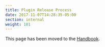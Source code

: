 ```yaml
---
title: Plugin Release Process
date: 2017-11-07T14:28:35-05:00
section: internal
weight: 101
---
```


This page has been moved to the [Handbook](https://handbook.mattermost.com/operations/research-and-development/engineering/plugin-release-process).
